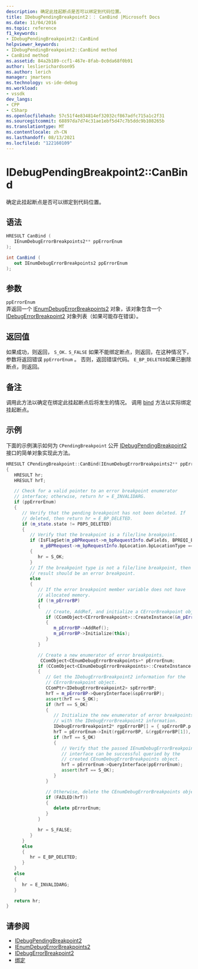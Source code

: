```yaml
---
description: 确定此挂起断点是否可以绑定到代码位置。
title: IDebugPendingBreakpoint2：： CanBind |Microsoft Docs
ms.date: 11/04/2016
ms.topic: reference
f1_keywords:
- IDebugPendingBreakpoint2::CanBind
helpviewer_keywords:
- IDebugPendingBreakpoint2::CanBind method
- CanBind method
ms.assetid: 84a2b189-ccf1-467e-8fab-0c0da68f0b91
author: leslierichardson95
ms.author: lerich
manager: jmartens
ms.technology: vs-ide-debug
ms.workload:
- vssdk
dev_langs:
- CPP
- CSharp
ms.openlocfilehash: 57c51f4e834814ef32032cf867adfc715a1c2f31
ms.sourcegitcommit: 68897da7d74c31ae1ebf5d47c7b5ddc9b108265b
ms.translationtype: MT
ms.contentlocale: zh-CN
ms.lasthandoff: 08/13/2021
ms.locfileid: "122160109"
---
```

# <a name="idebugpendingbreakpoint2canbind"></a>IDebugPendingBreakpoint2::CanBind
确定此挂起断点是否可以绑定到代码位置。

## <a name="syntax"></a>语法

```cpp
HRESULT CanBind ( 
   IEnumDebugErrorBreakpoints2** ppErrorEnum
);
```

```csharp
int CanBind ( 
   out IEnumDebugErrorBreakpoints2 ppErrorEnum
);
```

## <a name="parameters"></a>参数
`ppErrorEnum`\
弄返回一个 [IEnumDebugErrorBreakpoints2](../../../extensibility/debugger/reference/ienumdebugerrorbreakpoints2.md) 对象，该对象包含一个 [IDebugErrorBreakpoint2](../../../extensibility/debugger/reference/idebugerrorbreakpoint2.md) 对象列表（如果可能存在错误）。

## <a name="return-value"></a>返回值
 如果成功，则返回， `S_OK.` `S_FALSE` 如果不能绑定断点，则返回，在这种情况下，参数将返回错误 `ppErrorEnum` 。 否则，返回错误代码。 `E_BP_DELETED`如果已删除断点，则返回。

## <a name="remarks"></a>备注
 调用此方法以确定在绑定此挂起断点后将发生的情况。 调用 [bind](../../../extensibility/debugger/reference/idebugpendingbreakpoint2-bind.md) 方法以实际绑定挂起断点。

## <a name="example"></a>示例
 下面的示例演示如何为 `CPendingBreakpoint` 公开 [IDebugPendingBreakpoint2](../../../extensibility/debugger/reference/idebugpendingbreakpoint2.md) 接口的简单对象实现此方法。

```cpp
HRESULT CPendingBreakpoint::CanBind(IEnumDebugErrorBreakpoints2** ppErrorEnum)
{
   HRESULT hr;
   HRESULT hrT;

   // Check for a valid pointer to an error breakpoint enumerator
   // interface; otherwise, return hr = E_INVALIDARG.
   if (ppErrorEnum)
   {
      // Verify that the pending breakpoint has not been deleted. If
      // deleted, then return hr = E_BP_DELETED.
      if (m_state.state != PBPS_DELETED)
      {
         // Verify that the breakpoint is a file/line breakpoint.
         if (IsFlagSet(m_pBPRequest->m_bpRequestInfo.dwFields, BPREQI_BPLOCATION) &&
             m_pBPRequest->m_bpRequestInfo.bpLocation.bpLocationType == BPLT_CODE_FILE_LINE)
         {
            hr = S_OK;
         }
         // If the breakpoint type is not a file/line breakpoint, then the
         // result should be an error breakpoint.
         else
         {
            // If the error breakpoint member variable does not have
            // allocated memory.
            if (!m_pErrorBP)
            {
               // Create, AddRef, and initialize a CErrorBreakpoint object.
               if (CComObject<CErrorBreakpoint>::CreateInstance(&m_pErrorBP) == S_OK)
               {
                  m_pErrorBP->AddRef();
                  m_pErrorBP->Initialize(this);
               }
            }

            // Create a new enumerator of error breakpoints.
             CComObject<CEnumDebugErrorBreakpoints>* pErrorEnum;
            if (CComObject<CEnumDebugErrorBreakpoints>::CreateInstance(&pErrorEnum) == S_OK)
            {
               // Get the IDebugErrorBreakpoint2 information for the
               // CErrorBreakpoint object.
               CComPtr<IDebugErrorBreakpoint2> spErrorBP;
               hrT = m_pErrorBP->QueryInterface(&spErrorBP);
               assert(hrT == S_OK);
               if (hrT == S_OK)
               {
                  // Initialize the new enumerator of error breakpoints
                  // with the IDebugErrorBreakpoint2 information.
                  IDebugErrorBreakpoint2* rgpErrorBP[] = { spErrorBP.p };
                  hrT = pErrorEnum->Init(rgpErrorBP, &(rgpErrorBP[1]), NULL, AtlFlagCopy);
                  if (hrT == S_OK)
                  {
                     // Verify that the passed IEnumDebugErrorBreakpoints2
                     // interface can be successful queried by the
                     // created CEnumDebugErrorBreakpoints object.
                     hrT = pErrorEnum->QueryInterface(ppErrorEnum);
                     assert(hrT == S_OK);
                  }
               }

               // Otherwise, delete the CEnumDebugErrorBreakpoints object.
               if (FAILED(hrT))
               {
                  delete pErrorEnum;
               }
            }

            hr = S_FALSE;
         }
      }
      else
      {
         hr = E_BP_DELETED;
      }
   }
   else
   {
      hr = E_INVALIDARG;
   }

   return hr;
}
```

## <a name="see-also"></a>请参阅
- [IDebugPendingBreakpoint2](../../../extensibility/debugger/reference/idebugpendingbreakpoint2.md)
- [IEnumDebugErrorBreakpoints2](../../../extensibility/debugger/reference/ienumdebugerrorbreakpoints2.md)
- [IDebugErrorBreakpoint2](../../../extensibility/debugger/reference/idebugerrorbreakpoint2.md)
- [绑定](../../../extensibility/debugger/reference/idebugpendingbreakpoint2-bind.md)
